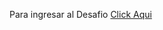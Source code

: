 <p>Para ingresar al Desafio <a href="https://sebastiancerpa.github.io/DesafioVentas.github.io/">Click Aqui</a></p>

